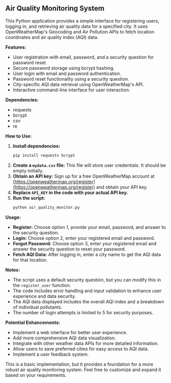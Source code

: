 ## Air Quality Monitoring System

This Python application provides a simple interface for registering users, logging in, and retrieving air quality data for a specified city. It uses OpenWeatherMap's Geocoding and Air Pollution APIs to fetch location coordinates and air quality index (AQI) data. 

**Features:**

- User registration with email, password, and a security question for password reset.
- Secure password storage using bcrypt hashing.
- User login with email and password authentication.
- Password reset functionality using a security question.
- City-specific AQI data retrieval using OpenWeatherMap's API.
- Interactive command-line interface for user interaction.

**Dependencies:**

- requests
- bcrypt
- csv
- re

**How to Use:**

1. **Install dependencies:**
   ```bash
   pip install requests bcrypt
   ```
2. **Create a `mydata.csv` file:** This file will store user credentials. It should be empty initially.
3. **Obtain an API key:** Sign up for a free OpenWeatherMap account at [https://openweathermap.org/register](https://openweathermap.org/register) and obtain your API key.
4. **Replace `API_KEY` in the code with your actual API key.**
5. **Run the script:**
   ```bash
   python air_quality_monitor.py
   ```

**Usage:**

- **Register:** Choose option 1, provide your email, password, and answer to the security question.
- **Login:** Choose option 2, enter your registered email and password.
- **Forgot Password:** Choose option 3, enter your registered email and answer the security question to reset your password.
- **Fetch AQI Data:** After logging in, enter a city name to get the AQI data for that location.

**Notes:**

- The script uses a default security question, but you can modify this in the `register_user` function.
- The code includes error handling and input validation to enhance user experience and data security.
- The AQI data displayed includes the overall AQI index and a breakdown of individual pollutants.
- The number of login attempts is limited to 5 for security purposes.

**Potential Enhancements:**

- Implement a web interface for better user experience.
- Add more comprehensive AQI data visualization.
- Integrate with other weather data APIs for more detailed information.
- Allow users to save preferred cities for easy access to AQI data.
- Implement a user feedback system.

This is a basic implementation, but it provides a foundation for a more robust air quality monitoring system. Feel free to customize and expand it based on your requirements.